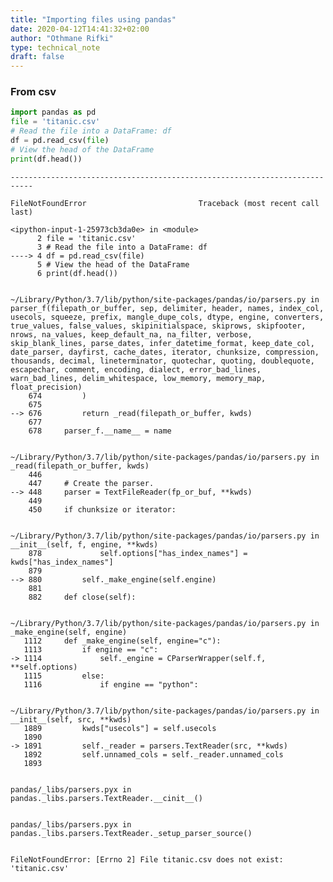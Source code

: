 ```yaml
---
title: "Importing files using pandas"
date: 2020-04-12T14:41:32+02:00
author: "Othmane Rifki"
type: technical_note
draft: false
---
```



### From csv


```python
import pandas as pd 
file = 'titanic.csv'
# Read the file into a DataFrame: df
df = pd.read_csv(file)
# View the head of the DataFrame
print(df.head())

```


    ---------------------------------------------------------------------------

    FileNotFoundError                         Traceback (most recent call last)

    <ipython-input-1-25973cb3da0e> in <module>
          2 file = 'titanic.csv'
          3 # Read the file into a DataFrame: df
    ----> 4 df = pd.read_csv(file)
          5 # View the head of the DataFrame
          6 print(df.head())


    ~/Library/Python/3.7/lib/python/site-packages/pandas/io/parsers.py in parser_f(filepath_or_buffer, sep, delimiter, header, names, index_col, usecols, squeeze, prefix, mangle_dupe_cols, dtype, engine, converters, true_values, false_values, skipinitialspace, skiprows, skipfooter, nrows, na_values, keep_default_na, na_filter, verbose, skip_blank_lines, parse_dates, infer_datetime_format, keep_date_col, date_parser, dayfirst, cache_dates, iterator, chunksize, compression, thousands, decimal, lineterminator, quotechar, quoting, doublequote, escapechar, comment, encoding, dialect, error_bad_lines, warn_bad_lines, delim_whitespace, low_memory, memory_map, float_precision)
        674         )
        675 
    --> 676         return _read(filepath_or_buffer, kwds)
        677 
        678     parser_f.__name__ = name


    ~/Library/Python/3.7/lib/python/site-packages/pandas/io/parsers.py in _read(filepath_or_buffer, kwds)
        446 
        447     # Create the parser.
    --> 448     parser = TextFileReader(fp_or_buf, **kwds)
        449 
        450     if chunksize or iterator:


    ~/Library/Python/3.7/lib/python/site-packages/pandas/io/parsers.py in __init__(self, f, engine, **kwds)
        878             self.options["has_index_names"] = kwds["has_index_names"]
        879 
    --> 880         self._make_engine(self.engine)
        881 
        882     def close(self):


    ~/Library/Python/3.7/lib/python/site-packages/pandas/io/parsers.py in _make_engine(self, engine)
       1112     def _make_engine(self, engine="c"):
       1113         if engine == "c":
    -> 1114             self._engine = CParserWrapper(self.f, **self.options)
       1115         else:
       1116             if engine == "python":


    ~/Library/Python/3.7/lib/python/site-packages/pandas/io/parsers.py in __init__(self, src, **kwds)
       1889         kwds["usecols"] = self.usecols
       1890 
    -> 1891         self._reader = parsers.TextReader(src, **kwds)
       1892         self.unnamed_cols = self._reader.unnamed_cols
       1893 


    pandas/_libs/parsers.pyx in pandas._libs.parsers.TextReader.__cinit__()


    pandas/_libs/parsers.pyx in pandas._libs.parsers.TextReader._setup_parser_source()


    FileNotFoundError: [Errno 2] File titanic.csv does not exist: 'titanic.csv'



```python

```
